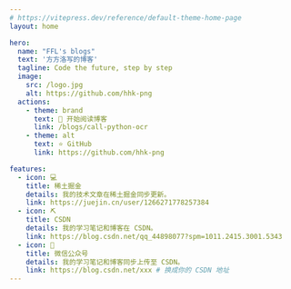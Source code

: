 ```yaml
---
# https://vitepress.dev/reference/default-theme-home-page
layout: home

hero:
  name: "FFL's blogs"
  text: '方方洛写的博客'
  tagline: Code the future, step by step
  image:
    src: /logo.jpg
    alt: https://github.com/hhk-png
  actions:
    - theme: brand
      text: 📖 开始阅读博客
      link: /blogs/call-python-ocr
    - theme: alt
      text: ⭐ GitHub
      link: https://github.com/hhk-png

features:
  - icon: 💻
    title: 稀土掘金
    details: 我的技术文章在稀土掘金同步更新。
    link: https://juejin.cn/user/1266271778257384
  - icon: ⛏️
    title: CSDN
    details: 我的学习笔记和博客在 CSDN。
    link: https://blog.csdn.net/qq_44898077?spm=1011.2415.3001.5343
  - icon: 📢
    title: 微信公众号
    details: 我的学习笔记和博客同步上传至 CSDN。
    link: https://blog.csdn.net/xxx # 换成你的 CSDN 地址
---
```

